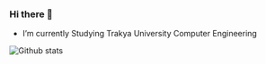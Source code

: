 ### Hi there 👋
- I’m currently  Studying Trakya University Computer Engineering


![Github stats](https://github-readme-stats.vercel.app/api?username=zekeriyaishak&theme=highcontrast&show_icons=true&count_private=true)
<!--
**zekeriyaishak/zekeriyaishak** is a ✨ _special_ ✨ repository because its `README.md` (this file) appears on your GitHub profile.

Here are some ideas to get you started:


// README.md
![Github stats](https://github-readme-stats.vercel.app/api?username=zekeriyaishak&theme=highcontrast&show_icons=true&count_private=true)

-->
